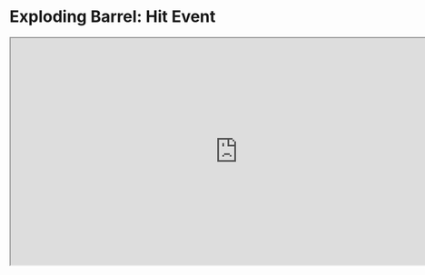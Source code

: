 # Exploding Barrel: Hit Event

<p><iframe title="YouTube video player" src="https://www.youtube.com/embed/EbxclBMjydw?si=nlLFME7Enpgmudmi" width="800" height="400" allowfullscreen="allowfullscreen" allow="accelerometer; autoplay; clipboard-write; encrypted-media; gyroscope; picture-in-picture; web-share"></iframe></p>